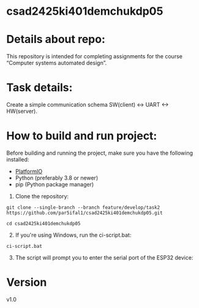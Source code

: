 # csad2425ki401demchukdp05

# Details about repo:
This repository is intended for completing assignments for the course “Computer systems automated design”.

# Task details:
Create a simple communication schema SW(client) <-> UART <-> HW(server).

# How to build and run project:
Before building and running the project, make sure you have the following installed:

- [PlatformIO](https://platformio.org/install)
- Python (preferably 3.8 or newer)
- pip (Python package manager)

1. Clone the repository:

```git clone --single-branch --branch feature/develop/task2 https://github.com/par5ifal1/csad2425ki401demchukdp05.git```

```cd csad2425ki401demchukdp05```

2. If you're using Windows, run the ci-script.bat:

```ci-script.bat```

3. The script will prompt you to enter the serial port of the ESP32 device:

# Version
v1.0